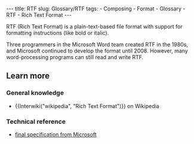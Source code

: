 --- title: RTF slug: Glossary/RTF tags: - Composing - Format - Glossary - RTF - Rich Text Format ---

RTF (Rich Text Format) is a plain-text-based file format with support for formatting instructions (like bold or italic).

Three programmers in the Microsoft Word team created RTF in the 1980s, and Microsoft continued to develop the format until 2008. However, many word-processing programs can still read and write RTF.

## Learn more

### General knowledge

- {{Interwiki("wikipedia", "Rich Text Format")}} on Wikipedia

### Technical reference

- [final specification from Microsoft](https://www.microsoft.com/en-us/download/details.aspx?id=10725)
